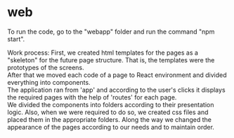 # web
To run the code, go to the "webapp" folder and run the command "npm start".  

Work process: First, we created html templates for the pages as a "skeleton" for the future page structure. That is, the templates were the prototypes of the screens.  
After that we moved each code of a page to React environment and divided everything into components.  
The application ran from 'app' and according to the user's clicks it displays the required pages with the help of 'routes' for each page.  
We divided the components into folders according to their presentation logic. Also, when we were required to do so, we created css files and placed them in the appropriate folders. Along the way we changed the appearance of the pages according to our needs and to maintain order.
